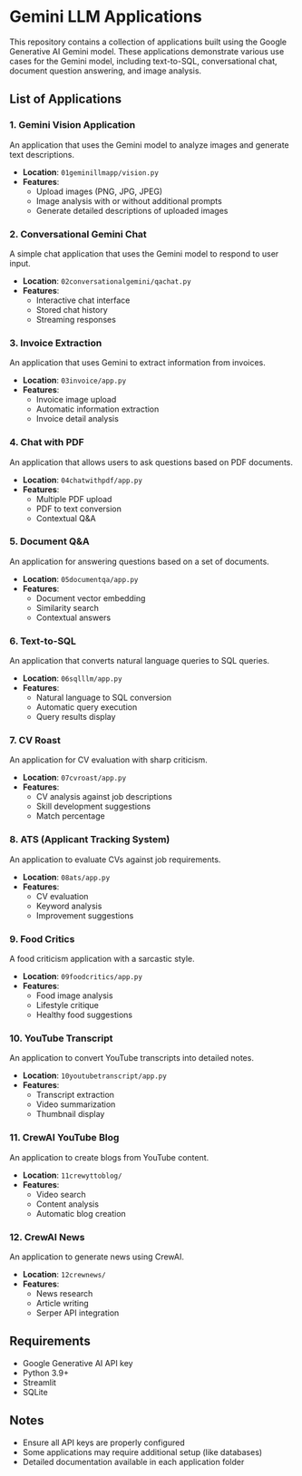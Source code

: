 # Gemini LLM Applications

This repository contains a collection of applications built using the Google Generative AI Gemini model. These applications demonstrate various use cases for the Gemini model, including text-to-SQL, conversational chat, document question answering, and image analysis.

## List of Applications

### 1. Gemini Vision Application

An application that uses the Gemini model to analyze images and generate text descriptions.

- **Location**: `01geminillmapp/vision.py`
- **Features**:
  - Upload images (PNG, JPG, JPEG)
  - Image analysis with or without additional prompts
  - Generate detailed descriptions of uploaded images

### 2. Conversational Gemini Chat

A simple chat application that uses the Gemini model to respond to user input.

- **Location**: `02conversationalgemini/qachat.py`
- **Features**:
  - Interactive chat interface
  - Stored chat history
  - Streaming responses

### 3. Invoice Extraction

An application that uses Gemini to extract information from invoices.

- **Location**: `03invoice/app.py`
- **Features**:
  - Invoice image upload
  - Automatic information extraction
  - Invoice detail analysis

### 4. Chat with PDF

An application that allows users to ask questions based on PDF documents.

- **Location**: `04chatwithpdf/app.py`
- **Features**:
  - Multiple PDF upload
  - PDF to text conversion
  - Contextual Q&A

### 5. Document Q&A

An application for answering questions based on a set of documents.

- **Location**: `05documentqa/app.py`
- **Features**:
  - Document vector embedding
  - Similarity search
  - Contextual answers

### 6. Text-to-SQL

An application that converts natural language queries to SQL queries.

- **Location**: `06sqlllm/app.py`
- **Features**:
  - Natural language to SQL conversion
  - Automatic query execution
  - Query results display

### 7. CV Roast

An application for CV evaluation with sharp criticism.

- **Location**: `07cvroast/app.py`
- **Features**:
  - CV analysis against job descriptions
  - Skill development suggestions
  - Match percentage

### 8. ATS (Applicant Tracking System)

An application to evaluate CVs against job requirements.

- **Location**: `08ats/app.py`
- **Features**:
  - CV evaluation
  - Keyword analysis
  - Improvement suggestions

### 9. Food Critics

A food criticism application with a sarcastic style.

- **Location**: `09foodcritics/app.py`
- **Features**:
  - Food image analysis
  - Lifestyle critique
  - Healthy food suggestions

### 10. YouTube Transcript

An application to convert YouTube transcripts into detailed notes.

- **Location**: `10youtubetranscript/app.py`
- **Features**:
  - Transcript extraction
  - Video summarization
  - Thumbnail display

### 11. CrewAI YouTube Blog

An application to create blogs from YouTube content.

- **Location**: `11crewyttoblog/`
- **Features**:
  - Video search
  - Content analysis
  - Automatic blog creation

### 12. CrewAI News

An application to generate news using CrewAI.

- **Location**: `12crewnews/`
- **Features**:
  - News research
  - Article writing
  - Serper API integration

## Requirements

- Google Generative AI API key
- Python 3.9+
- Streamlit
- SQLite

## Notes

- Ensure all API keys are properly configured
- Some applications may require additional setup (like databases)
- Detailed documentation available in each application folder

